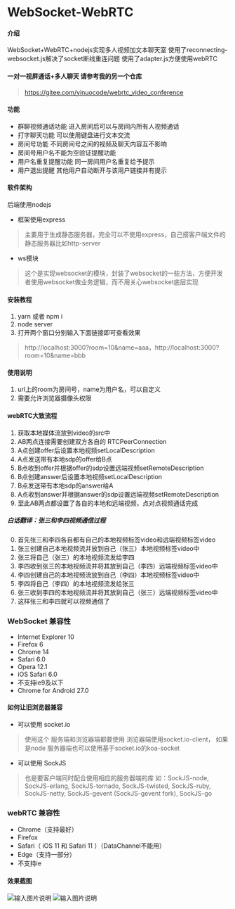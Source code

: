 # WebSocket-WebRTC

#### 介绍
WebSocket+WebRTC+nodejs实现多人视频加文本聊天室
使用了reconnecting-websocket.js解决了socket断线重连问题
使用了adapter.js方便使用webRTC

#### 一对一视屏通话+多人聊天 请参考我的另一个仓库

> https://gitee.com/yinuocode/webrtc_video_conference

#### 功能
- 群聊视频通话功能 进入房间后可以与房间内所有人视频通话
- 打字聊天功能 可以使用键盘进行文本交流
- 房间号功能 不同房间号之间的视频及聊天内容互不影响
- 房间号用户名不能为空验证提醒功能
- 用户名重复提醒功能 同一房间用户名重复给予提示
- 用户退出提醒 其他用户自动断开与该用户链接并有提示


#### 软件架构
后端使用nodejs
- 框架使用express
> 主要用于生成静态服务器，完全可以不使用express，自己搭客户端文件的静态服务器比如http-server
- ws模块
> 这个是实现websocket的模块，封装了websocket的一些方法，方便开发者使用websocket做业务逻辑，而不用关心websocket底层实现



#### 安装教程

1. yarn 或者 npm i
2. node server
3. 打开两个窗口分别输入下面链接即可查看效果
> http://localhost:3000?room=10&name=aaa，http://localhost:3000?room=10&name=bbb

#### 使用说明

1. url上的room为房间号，name为用户名，可以自定义
3. 需要允许浏览器摄像头权限


#### webRTC大致流程
1. 获取本地媒体流放到video的src中
2. AB两点连接需要创建双方各自的 RTCPeerConnection
3. A点创建offer后设置本地视频setLocalDescription
4. A点发送带有本地sdp的offer给B点
5. B点收到offer并根据offer的sdp设置远端视频setRemoteDescription
6. B点创建answer后设置本地视频setLocalDescription
7. B点发送带有本地sdp的answer给A
7. A点收到answer并根据answer的sdp设置远端视频setRemoteDescription
8. 至此AB两点都设置了各自的本地和远端视频，点对点视频通话完成

##### 白话翻译：张三和李四视频通信过程
0. 首先张三和李四各自都有自己的本地视频标签video和远端视频标签video
1. 张三创建自己本地视频流并放到自己（张三）本地视频标签video中
2. 张三将自己（张三）的本地视频流发给李四
3. 李四收到张三的本地视频流并将其放到自己（李四）远端视频标签video中
4. 李四创建自己的本地视频流放到自己（李四）本地视频标签video中
5. 李四将自己（李四）的本地视频流发给张三
6. 张三收到李四的本地视频流并将其放到自己（张三）远端视频标签video中
7. 这样张三和李四就可以视频通信了




### WebSocket 兼容性
- Internet Explorer 10
- Firefox 6
- Chrome 14
- Safari 6.0
- Opera 12.1
- iOS Safari 6.0
- 不支持ie9及以下
- Chrome for Android 27.0
#### 如何让旧浏览器兼容
- 可以使用 socket.io
> 使用这个 服务端和浏览器端都要使用 浏览器端使用socket.io-client，
> 如果是node 服务器端也可以使用基于socket.io的koa-socket
- 可以使用 SockJS
> 也是要客户端同时配合使用相应的服务器端的库 如：SockJS-node, SockJS-erlang, SockJS-tornado, SockJS-twisted, SockJS-ruby, SockJS-netty, SockJS-gevent (SockJS-gevent fork), SockJS-go



### webRTC 兼容性
- Chrome（支持最好）
- Firefox
- Safari（ iOS 11 和 Safari 11 ）（DataChannel不能用）
- Edge（支持一部分）
- 不支持ie



#### 效果截图
![输入图片说明](https://images.gitee.com/uploads/images/2019/0524/131822_cb1569bd_914638.png "WechatIMG476.png")
![输入图片说明](https://images.gitee.com/uploads/images/2019/0524/131837_6e9febdd_914638.png "WX20190524-130817@2x.png")